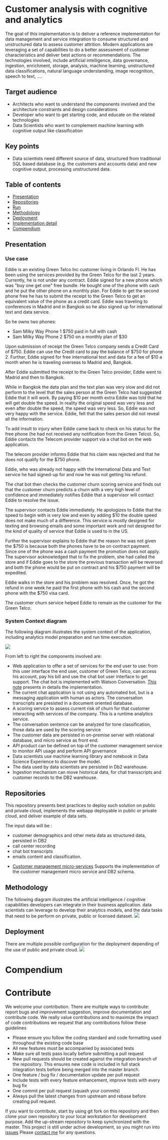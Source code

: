 # Customer analysis with cognitive and analytics
The goal of this implementation is to deliver a reference implementation for data management and service integration to consume structured and unstructured data to assess customer attrition.
Modern applications are leveraging a set of capabilities to do a better assessment of customer characteristics and deliver best actions or recommendations. The technologies involved, include artificial intelligence, data governance, ingestion, enrichment, storage, analysis, machine learning, unstructured data classifications, natural language understanding, image recognition, speech to text, ....
## Target audience
* Architects who want to understand the components involved and the architecture constraints and design considerations
* Developer who want to get starting code, and educate on the related technologies
* Data Scientists who want to complement machine learning with cognitive output like classification
## Key points
* Data scientists need different source of data, structured from traditional SQL based database (e.g. the customers and accounts data) and new cognitive output, processing unstructured data.

## Table of contents
* [Presentation](#presentation)
* [Repositories](#repositories)
* [Run](./docs/run.md)
* [Methodology](#methodology)
* [Deployment](#deployment)
* [Implementation detail](./docs/code.md)
* [Compendium](#compendium)

## Presentation
### Use case
Eddie is an existing Green Telco Inc customer living in Orlando Fl.  He has been using the services provided by the Green Telco for the last 2 years. Currently, he is not under any contract.  Eddie signed for a new phone which was "buy one get one" free bundle. He bought one of the phone with cash and he put the other phone on a monthly plan. For Eddie to get the second phone free he has to submit the receipt to the Green Telco to get an equivalent value of the phone as a credit card. Eddie was traveling to conferences in Madrid and in Bangkok so he also signed up for international text and data service.  

So he owns two phones:  
* Sam Milky Way Phone 1   $750   paid in full with cash
* Sam Milky Way Phone 2   $750   on a monthly plan of $30

Upon submission of receipt the Green Telco company sends a Credit Card of $750. Eddie can use the Credit card to pay the balance of $750 for phone 2. Further, Eddie signed for free international text and data for a fee of $10 a month when he is traveling overseas to Madrid and, Bangkok.

After Eddie submitted the receipt to the Green Telco provider, Eddie went to Madrid and then to Bangkok.

While in Bangkok the data plan and the text plan was very slow and did not perform to the level that the sales person at the Green Telco had suggested Eddie that it will work.  By paying $10 per month extra Eddie was told that he will get double the speed. In reality the original speed was very less and even after double the speed, the speed was very less. So, Eddie was not very happy with the service. Eddie, felt that the sales person did not reveal all the information.

To add insult to injury when Eddie came back to check on his status for the free phone (he had not received any notification from the Green Telco). So, Eddie contacts the Telecom provider support via a chat bot on the web application.

The telecom provider informs Eddie that his claim was rejected and that he does not qualify for the $750 phone.

Eddie, who was already not happy with the International Data and Text service he had signed-up for and now he was not getting his refund.

The chat bot then checks the customer churn scoring service and finds out that the customer churn predicts a churn with a very high level of confidence and immediately notifies Eddie that a supervisor will contact Eddie to resolve the issue.

The supervisor contacts Eddie immediately. He apologizes to Eddie that the speed to begin with is very low and even by adding $10 the double speed does not make much of a difference. This service is mostly designed for texting and browsing emails and some important work and not designed for the kind of quality of service that Eddie is used to in the US.

Further the supervisor explains to Eddie that the reason he was not given the $750 is because both the phones have to be on contract payment. Since one of the phone was a cash payment the promotion does not apply. The supervisor acknowledged that to fix the problem, she had called the store and if Eddie goes to the store the previous transaction will be reversed and both the phone would be put on contract and his $750 payment will be expedited.

Eddie walks in the store and his problem was resolved. Once, he got the refund in one week he paid the first phone with his cash and the second phone with the $750 visa card.

The customer churn service helped Eddie to remain as the customer for the Green Telco.

### System Context diagram
The following diagram illustrates the system context of the application, including analytics model preparation and run time execution.

![](docs/syst-ctx.png)

From left to right the components involved are:
* Web application to offer a set of services for the end user to use: from this user interface the end user, customer of Green Telco, can access his account, pay his bill and use the chat bot user interface to get support. The chat bot is implemented with Watson Conversation. [This note](docs/code.md) presents in details the implementation.
* The current chat application is not using any automated bot, but is a messaging application with human as actors. The conversation transcripts are presisted in a document oriented database.
* A scoring service to assess current risk of churn for that customer interacting with services of the company. This is a runtime analytics service.
* The conversation sentence can be analyzed for tone classification, those data are used by the scoring service
* The customer data are persisted in on-premise server with relational database, and micro service as front end.
* API product can be defined on top of the customer management service to monitor API usage and perform API governance
* Data scientists use machine learning library and notebook in Data Science Experience to discover the model.
* The data used by data scientists are persisted in Db2 warehouse.
* Ingestion mechanism can move historical data, for chat transscripts and customer records to the DB2 warehouse.

## Repositories
This repository presents best practices to deploy such solution on public and private cloud, implements the webapp deployable in public or private cloud, and deliver example of data sets.

The input data will be :
- customer demographics and other meta data as structured data, persisted in DB2
- call center recording
- chat bot transcripts
- emails content and classification.

* [Customer management micro-services](https://github.com/ibm-cloud-architecture/refarch-integration-services) Supports the implementation of the customer management micro service and DB2 schema.


## Methodology
The following diagram illustrates the artificial intelligence / cognitive capabilities developers can integrate in their business application. data scientists can leverage to develop their analytics models, and the data tasks that need to be perform on private, public or licensed dataset.
![](docs/cognitive-data-capabilities.png)

## Deployment
There are multiple possible configuration for the deployment depending of the use of public and private cloud.
![](docs/deploy-view.png)


# Compendium

# Contribute
We welcome your contribution. There are multiple ways to contribute: report bugs and improvement suggestion, improve documentation and contribute code.
We really value contributions and to maximize the impact of code contributions we request that any contributions follow these guidelines
* Please ensure you follow the coding standard and code formatting used throughout the existing code base
* All new features must be accompanied by associated tests
* Make sure all tests pass locally before submitting a pull request
* New pull requests should be created against the integration branch of the repository. This ensures new code is included in full stack integration tests before being merged into the master branch.
* One feature / bug fix / documentation update per pull request
* Include tests with every feature enhancement, improve tests with every bug fix
* One commit per pull request (squash your commits)
* Always pull the latest changes from upstream and rebase before creating pull request.


If you want to contribute, start by using git fork on this repository and then clone your own repository to your local workstation for development purpose. Add the up-stream repository to keep synchronized with the master.
This project is still under active development, so you might run into [issues](https://github.com/ibm-cloud-architecture/refarch-cognitive-analytics/issues)
Please [contact me](boyerje@us.ibm.com) for any questions.
